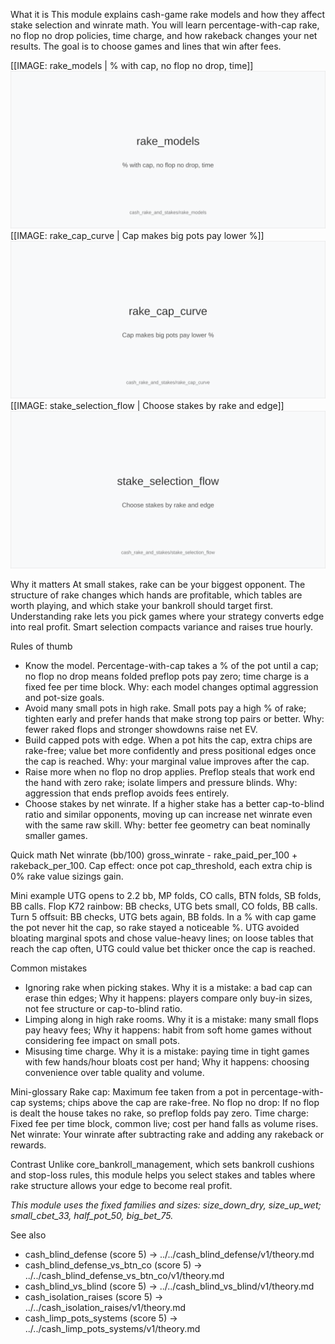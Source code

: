 What it is
This module explains cash-game rake models and how they affect stake selection and winrate math. You will learn percentage-with-cap rake, no flop no drop policies, time charge, and how rakeback changes your net results. The goal is to choose games and lines that win after fees.

[[IMAGE: rake_models | % with cap, no flop no drop, time]]
![% with cap, no flop no drop, time](images/rake_models.svg)
[[IMAGE: rake_cap_curve | Cap makes big pots pay lower %]]
![Cap makes big pots pay lower %](images/rake_cap_curve.svg)
[[IMAGE: stake_selection_flow | Choose stakes by rake and edge]]
![Choose stakes by rake and edge](images/stake_selection_flow.svg)

Why it matters
At small stakes, rake can be your biggest opponent. The structure of rake changes which hands are profitable, which tables are worth playing, and which stake your bankroll should target first. Understanding rake lets you pick games where your strategy converts edge into real profit. Smart selection compacts variance and raises true hourly.

Rules of thumb
- Know the model. Percentage-with-cap takes a % of the pot until a cap; no flop no drop means folded preflop pots pay zero; time charge is a fixed fee per time block. Why: each model changes optimal aggression and pot-size goals.
- Avoid many small pots in high rake. Small pots pay a high % of rake; tighten early and prefer hands that make strong top pairs or better. Why: fewer raked flops and stronger showdowns raise net EV.
- Build capped pots with edge. When a pot hits the cap, extra chips are rake-free; value bet more confidently and press positional edges once the cap is reached. Why: your marginal value improves after the cap.
- Raise more when no flop no drop applies. Preflop steals that work end the hand with zero rake; isolate limpers and pressure blinds. Why: aggression that ends preflop avoids fees entirely.
- Choose stakes by net winrate. If a higher stake has a better cap-to-blind ratio and similar opponents, moving up can increase net winrate even with the same raw skill. Why: better fee geometry can beat nominally smaller games.

Quick math
Net winrate (bb/100) gross_winrate - rake_paid_per_100 + rakeback_per_100.
Cap effect: once pot cap_threshold, each extra chip is 0% rake value sizings gain.

Mini example
UTG opens to 2.2 bb, MP folds, CO calls, BTN folds, SB folds, BB calls.
Flop K72 rainbow: BB checks, UTG bets small, CO folds, BB calls.
Turn 5 offsuit: BB checks, UTG bets again, BB folds.
In a % with cap game the pot never hit the cap, so rake stayed a noticeable %. UTG avoided bloating marginal spots and chose value-heavy lines; on loose tables that reach the cap often, UTG could value bet thicker once the cap is reached.

Common mistakes
- Ignoring rake when picking stakes. Why it is a mistake: a bad cap can erase thin edges; Why it happens: players compare only buy-in sizes, not fee structure or cap-to-blind ratio.
- Limping along in high rake rooms. Why it is a mistake: many small flops pay heavy fees; Why it happens: habit from soft home games without considering fee impact on small pots.
- Misusing time charge. Why it is a mistake: paying time in tight games with few hands/hour bloats cost per hand; Why it happens: choosing convenience over table quality and volume.

Mini-glossary
Rake cap: Maximum fee taken from a pot in percentage-with-cap systems; chips above the cap are rake-free.
No flop no drop: If no flop is dealt the house takes no rake, so preflop folds pay zero.
Time charge: Fixed fee per time block, common live; cost per hand falls as volume rises.
Net winrate: Your winrate after subtracting rake and adding any rakeback or rewards.

Contrast
Unlike core_bankroll_management, which sets bankroll cushions and stop-loss rules, this module helps you select stakes and tables where rake structure allows your edge to become real profit.

_This module uses the fixed families and sizes: size_down_dry, size_up_wet; small_cbet_33, half_pot_50, big_bet_75._

See also
- cash_blind_defense (score 5) → ../../cash_blind_defense/v1/theory.md
- cash_blind_defense_vs_btn_co (score 5) → ../../cash_blind_defense_vs_btn_co/v1/theory.md
- cash_blind_vs_blind (score 5) → ../../cash_blind_vs_blind/v1/theory.md
- cash_isolation_raises (score 5) → ../../cash_isolation_raises/v1/theory.md
- cash_limp_pots_systems (score 5) → ../../cash_limp_pots_systems/v1/theory.md